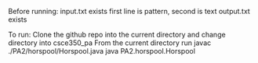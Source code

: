Before running:
input.txt exists
    first line is pattern, second is text
output.txt exists

To run:
Clone the github repo into the current directory and change directory into csce350_pa
From the current directory run 
    javac ./PA2/horspool/Horspool.java
    java PA2.horspool.Horspool